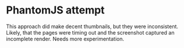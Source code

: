 # PhantomJS attempt

This approach did make decent thumbnails, but they were inconsistent. Likely, that the pages were timing out and the screenshot captured an incomplete render. Needs more experimentation.